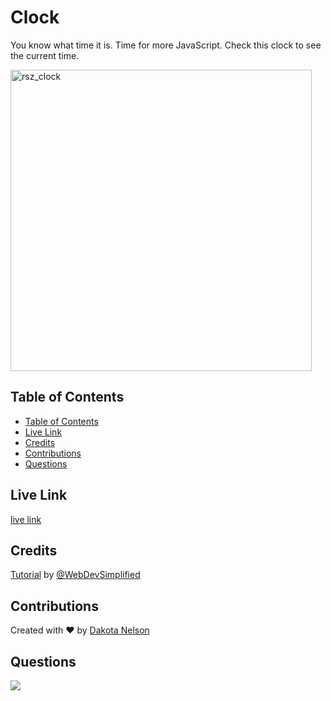 # Clock

You know what time it is. Time for more JavaScript. Check this clock to see the current time. 

<img width="482" alt="rsz_clock" src="https://user-images.githubusercontent.com/77229281/126064993-f46ec4e2-8d49-49c4-9a9d-9c8fd86a43a3.png">

## Table of Contents

  - [Table of Contents](#table-of-contents)
  - [Live Link](#live-link)
  - [Credits](#credits)
  - [Contributions](#contributions)
  - [Questions](#questions)

## Live Link

[live link](https://kotalilyy.github.io/clock/)

## Credits

[Tutorial](https://www.youtube.com/watch?v=Ki0XXrlKlHY) by [@WebDevSimplified](https://github.com/WebDevSimplified/JavaScript-Clock)

## Contributions

Created with ❤️ by [Dakota Nelson](https://github.com/kotalilyy)

## Questions

<a href="mailto:kotalilyy@gmail.com?"><img src="https://img.shields.io/badge/gmail-%23DD0031.svg?&style=for-the-badge&logo=gmail&logoColor=white"/></a>

